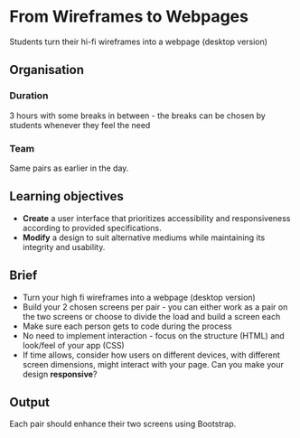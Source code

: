 # From Wireframes to Webpages

Students turn their hi-fi wireframes into a webpage (desktop version)

## Organisation

### Duration

3 hours with some breaks in between - the breaks can be chosen by students whenever they feel the need 

### Team

Same pairs as earlier in the day.

## Learning objectives

- **Create** a user interface that prioritizes accessibility and responsiveness according to provided specifications.
- **Modify** a design to suit alternative mediums while maintaining its integrity and usability.
  
## Brief

- Turn your high fi wireframes into a webpage (desktop version)
- Build your 2 chosen screens per pair - you can either work as a pair on the two screens or choose to divide the load and build a screen each
- Make sure each person gets to code during the process
- No need to implement interaction - focus on the structure (HTML) and look/feel of your app (CSS)
- If time allows, consider how users on different devices, with different screen dimensions, might interact with your page. Can you make your design **responsive**?

## Output

Each pair should enhance their two screens using Bootstrap.

